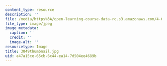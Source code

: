 ```yaml
---
content_type: resource
description: ''
file: /media/https%3A/open-learning-course-data-rc.s3.amazonaws.com/4-614-religious-architecture-and-islamic-cultures-fall-2002/a47a15ce65cb6c44ea147d504ee4689b_3049thumbnail.jpg
file_type: image/jpeg
image_metadata:
  caption: ''
  credit: ''
  image-alt: ''
resourcetype: Image
title: 3049thumbnail.jpg
uid: a47a15ce-65cb-6c44-ea14-7d504ee4689b
---
```

